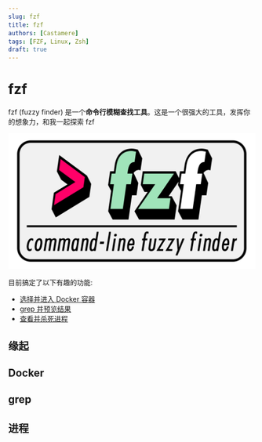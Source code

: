 ```yaml
---
slug: fzf
title: fzf
authors: [Castamere]
tags: [FZF, Linux, Zsh]
draft: true
---
```


# fzf

fzf (fuzzy finder) 是一个**命令行模糊查找工具**。这是一个很强大的工具，发挥你的想象力，和我一起探索 fzf

![fzf](./image/fzf.png)

目前搞定了以下有趣的功能:

- [选择并进入 Docker 容器](/blog/fzf#docker)
- [grep 并预览结果](/blog/fzf#grep)
- [查看并杀死进程](/blog/fzf#进程)

<!--truncate-->

## 缘起

## Docker

## grep

## 进程